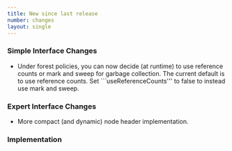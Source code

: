 ```yaml
---
title: New since last release
number: changes
layout: single
---
```


### Simple Interface Changes

* Under forest policies, you can now decide (at runtime) to use
  reference counts or mark and sweep for garbage collection.
  The current default is to use reference counts.
  Set ```useReferenceCounts''' to false to instead use mark and sweep.

### Expert Interface Changes

* More compact (and dynamic) node header implementation.

### Implementation


